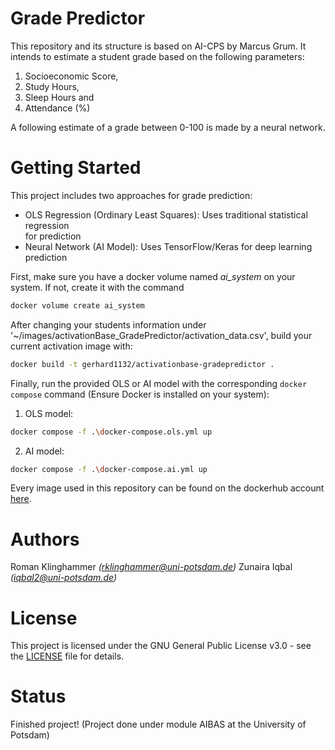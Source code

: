 # Grade Predictor 

This repository and its structure is based on AI-CPS by Marcus Grum. It intends to estimate a student grade based on the following parameters:

1. Socioeconomic Score,
2. Study Hours,
3. Sleep Hours and
4. Attendance (%)

A following estimate of a grade between 0-100 is made by a neural network. 

# Getting Started

This project includes two approaches for grade prediction:

*  OLS Regression (Ordinary Least Squares): Uses traditional statistical regression  
   for prediction
*  Neural Network (AI Model): Uses TensorFlow/Keras for deep learning prediction

First, make sure you have a docker volume named _ai_system_ on your system. If not, create it with the command 
```bash
docker volume create ai_system
```

After changing your students information under '~/images/activationBase_GradePredictor/activation_data.csv', build your current activation image with:
```bash
docker build -t gerhard1132/activationbase-gradepredictor .
```
Finally, run the provided OLS or AI model with the corresponding `docker compose` command (Ensure Docker is installed on your system):

1. OLS model: 
```bash
docker compose -f .\docker-compose.ols.yml up
```

2. AI model:
```bash
docker compose -f .\docker-compose.ai.yml up
```

Every image used in this repository can be found on the dockerhub account [here](https://hub.docker.com/u/gerhard1132).

# Authors
Roman Klinghammer _(rklinghammer@uni-potsdam.de)_
Zunaira Iqbal _(iqbal2@uni-potsdam.de)_

# License 

This project is licensed under the GNU General Public License v3.0 - see the [LICENSE](./LICENSE) file for details.


# Status
Finished project! (Project done under module AIBAS at the University of Potsdam)
